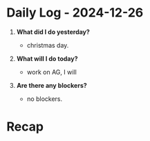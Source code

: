 # Daily Log - 2024-12-26

1. **What did I do yesterday?**

   - christmas day.

2. **What will I do today?**

   - work on AG, I will

3. **Are there any blockers?**

   - no blockers.

# Recap
